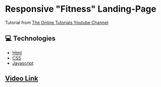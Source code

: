 # Responsive "Fitness" Landing-Page

Tutorial from [The Online Tutorials Youtube Channel](https://www.youtube.com/channel/UCbwXnUipZsLfUckBPsC7Jog)

## :computer: Technologies

- [Html](https://www.w3schools.com/html/)
- [CSS](https://www.w3schools.com/css/)
- [Javascript](https://www.w3schools.com/js/)

## [Video Link](https://www.youtube.com/watch?v=Oz7YGEOeK7Y&ab_channel=OnlineTutorials)

